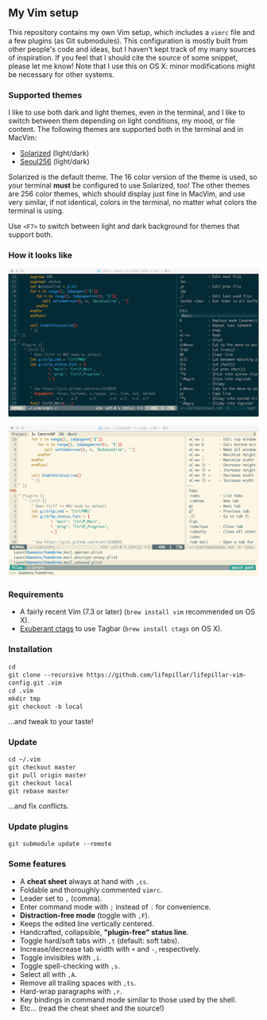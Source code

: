 ## My Vim setup

This repository contains my own Vim setup, which includes a `vimrc` file and a
few plugins (as Git submodules). This configuration is mostly built from other
people's code and ideas, but I haven't kept track of my many sources of
inspiration. If you feel that I should cite the source of some snippet, please
let me know! Note that I use this on OS X: minor modifications might be
necessary for other systems.

### Supported themes

I like to use both dark and light themes, even in the terminal, and I like to
switch between them depending on light conditions, my mood, or file content.
The following themes are supported both in the terminal and in MacVim:

- [Solarized](https://github.com/altercation/vim-colors-solarized) (light/dark)
- [Seoul256](https://github.com/junegunn/seoul256.vim) (light/dark)

Solarized is the default theme. The 16 color version of the theme is used, so
your terminal **must** be configured to use Solarized, too! The other themes
are 256 color themes, which should display just fine in MacVim, and use very
similar, if not identical, colors in the terminal, no matter what colors the
terminal is using.

Use `<F7>` to switch between light and dark background for themes that support
both.

### How it looks like

![Solarized Dark](screenshots/solarized_dark.png)

![Solarized Light](screenshots/solarized_light.png)

### Requirements

- A fairly recent Vim (7.3 or later) (`brew install vim` recommended on OS X).
- [Exuberant ctags](http://ctags.sourceforge.net) to use Tagbar (`brew install ctags` on OS X).

### Installation

    cd
    git clone --recursive https://github.com/lifepillar/lifepillar-vim-config.git .vim
    cd .vim
    mkdir tmp
    git checkout -b local

…and tweak to your taste!

### Update

    cd ~/.vim
    git checkout master
    git pull origin master
    git checkout local
    git rebase master

…and fix conflicts.

### Update plugins

    git submodule update --remote

###  Some features

- A **cheat sheet** always at hand with `,cs`.
- Foldable and thoroughly commented `vimrc`.
- Leader set to `,` (comma).
- Enter command mode with `;` instead of `:` for convenience.
- **Distraction-free mode** (toggle with `,F`).
- Keeps the edited line vertically centered.
- Handcrafted, collapsible, **"plugin-free" status line**.
- Toggle hard/soft tabs with `,t` (default: soft tabs).
- Increase/decrease tab width with `+` and `-`, respectively.
- Toggle invisibles with `,i`.
- Toggle spell-checking with `,s`.
- Select all with `,A`.
- Remove all trailing spaces with `,ts`.
- Hard-wrap paragraphs with `,r`.
- Key bindings in command mode similar to those used by the shell.
- Etc... (read the cheat sheet and the source!)

